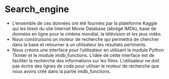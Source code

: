 # Search_engine
- L’ensemble de ces données ont été fournies par la plateforme Kaggle qui les tirent du site Internet Movie Database (abrégé IMDb), base de données en ligne pour le cinéma mondial, la télévision et les jeux vidéo.
- Nous construisons un moteur de recherche qui permettra de chercher dans la base et retourner à un utilisateur les résultats pertinents. 
- Nous créons une interface pour l’utilisateur en utilisant le module Python Tkinter et le module imdb_functions. L’idée de cette interface est de faciliter la recherche des informations sur les films. L’utilisateur ne doit pas écrire des lignes de code pour utiliser le moteur de recherche que nous avons créé dans la partie imdb_functions.
